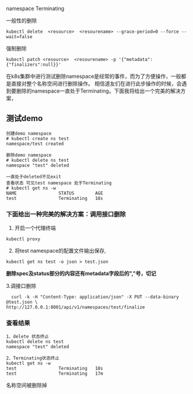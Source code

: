 namespace Terminating

一般性的删除

```
kubectl delete  <resource>  <resourename> --grace-period=0 --force --wait=false
```

强制删除

```
kubectl patch <resource>  <resourename> -p '{"metadata":{"finalizers":null}}'
```



在k8s集群中进行测试删除namespace是经常的事件，而为了方便操作，一般都是直接对整个名称空间进行删除操作。
相信道友们在进行此步操作的时候，会遇到要删除的namespace一直处于Terminating。下面我将给出一个完美的解决方案，



## 测试demo

```
创建demo namespace
# kubectl create ns test
namespace/test created

删除demo namespace
# kubectl delete ns test
namespace "test" deleted

一直处于deleted不见exit
查看状态 可见test namespace 处于Terminating  
# kubectl get ns -w
NAME                STATUS        AGE
test                Terminating   18s
```



### 下面给出一种完美的解决方案：调用接口删除

1. 开启一个代理终端

```
kubectl proxy
```



2. 将test namespace的配置文件输出保存,

```
kubectl get ns test -o json > test.json
```

**删除spec及status部分的内容还有metadata字段后的","号，切记**



3.调接口删除

```
  curl -k -H "Content-Type: application/json" -X PUT --data-binary @test.json \
http://127.0.0.1:8001/api/v1/namespaces/test/finalize
```



### 查看结果

```
1、delete 状态终止
kubectl delete ns test
namespace "test" deleted

2、Terminating状态终止
kubectl get ns -w
test                Terminating   18s
test                Terminating   17m
```

名称空间被删除掉